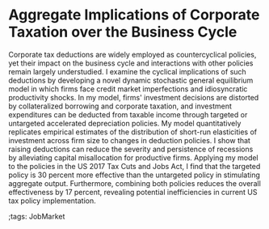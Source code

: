 # Aggregate Implications of Corporate Taxation over the Business Cycle

Corporate tax deductions are widely employed as countercyclical policies, yet their impact on the business cycle and interactions with other policies remain largely understudied.
I examine the cyclical implications of such deductions by developing a novel dynamic stochastic general equilibrium model in which firms face credit market imperfections and idiosyncratic productivity shocks.
In my model, firms' investment decisions are distorted by collateralized borrowing and corporate taxation, and investment expenditures can be deducted from taxable income through targeted or untargeted accelerated depreciation policies.
My model quantitatively replicates empirical estimates of the distribution of short-run elasticities of investment across firm size to changes in deduction policies.
I show that raising deductions can reduce the severity and persistence of recessions by alleviating capital misallocation for productive firms.
Applying my model to the policies in the US 2017 Tax Cuts and Jobs Act, I find that the targeted policy is 30 percent more effective than the untargeted policy in stimulating aggregate output.
Furthermore, combining both policies reduces the overall effectiveness by 17 percent, revealing potential inefficiencies in current US tax policy implementation.

;tags: JobMarket
